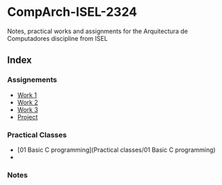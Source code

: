 # CompArch-ISEL-2324



Notes, practical works and assignments for the Arquitectura de Computadores discipline from ISEL

## Index



### Assignements

- [Work 1](Assignments)
- [Work 2](Assigments)
- [Work 3](Assigmnets)
- [Project](Assigments)





### Practical Classes

- [01 Basic C programming](Practical classes/01 Basic C programming)
- 



### Notes


